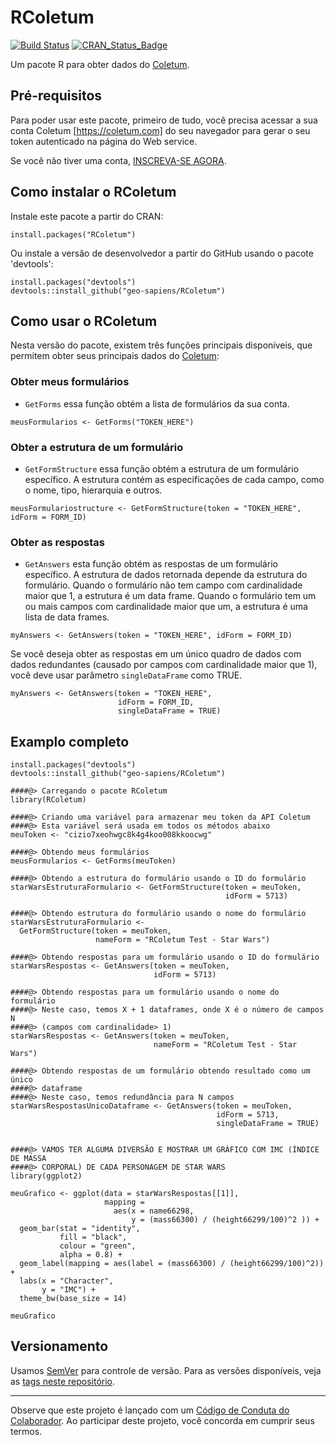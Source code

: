 # RColetum
[![Build Status](https://travis-ci.org/geo-sapiens/RColetum.svg)](https://travis-ci.org/geo-sapiens/RColetum)
[![CRAN_Status_Badge](http://www.r-pkg.org/badges/version/RColetum)](https://cran.r-project.org/package=RColetum)

Um pacote R para obter dados do [Coletum](https://coletum.com).

## Pré-requisitos
Para poder usar este pacote, primeiro de tudo, você precisa acessar a sua conta 
Coletum [https://coletum.com] do seu navegador para gerar o seu token 
autenticado na página do Web service.

Se você não tiver uma conta, [INSCREVA-SE AGORA](https://coletum.com/pt_BR/register/).

## Como instalar o RColetum
Instale este pacote a partir do CRAN:
```{r}
install.packages("RColetum")
```

Ou instale a versão de desenvolvedor a partir do GitHub usando o pacote
'devtools':
```{r}
install.packages("devtools")
devtools::install_github("geo-sapiens/RColetum")
```
## Como usar o RColetum
Nesta versão do pacote, existem três funções principais disponíveis,
que permitem obter seus principais dados do [Coletum](https://coletum.com):

### Obter meus formulários
* `GetForms` essa função obtém a lista de formulários da sua conta.

```{r}
meusFormularios <- GetForms("TOKEN_HERE")
```
### Obter a estrutura de um formulário
* `GetFormStructure` essa função obtém a estrutura de um formulário específico.
A estrutura contém as especificações de cada campo, como o nome, tipo,
hierarquia e outros.

```{r}
meusFormulariostructure <- GetFormStructure(token = "TOKEN_HERE", idForm = FORM_ID)
```
### Obter as respostas 
* `GetAnswers` esta função obtém as respostas de um formulário específico. 
A estrutura de dados retornada depende da estrutura do formulário. Quando o 
formulário não tem campo com cardinalidade maior que 1, a estrutura é um data
frame. Quando o formulário tem um ou mais campos com cardinalidade maior que um,
a estrutura é uma lista de data frames.

```{r}
myAnswers <- GetAnswers(token = "TOKEN_HERE", idForm = FORM_ID)
```

Se você deseja obter as respostas em um único quadro de dados com dados 
redundantes (causado por campos com cardinalidade maior que 1), você deve usar
parâmetro `singleDataFrame` como TRUE.

```{r}
myAnswers <- GetAnswers(token = "TOKEN_HERE", 
                        idForm = FORM_ID, 
                        singleDataFrame = TRUE)
```

## Examplo completo
```{r}
install.packages("devtools")
devtools::install_github("geo-sapiens/RColetum")

####@> Carregando o pacote RColetum
library(RColetum)

####@> Criando uma variável para armazenar meu token da API Coletum
####@> Esta variável será usada em todos os métodos abaixo
meuToken <- "cizio7xeohwgc8k4g4koo008kkoocwg"

####@> Obtendo meus formulários
meusFormularios <- GetForms(meuToken)

####@> Obtendo a estrutura do formulário usando o ID do formulário
starWarsEstruturaFormulario <- GetFormStructure(token = meuToken,
                                                idForm = 5713)

####@> Obtendo estrutura do formulário usando o nome do formulário
starWarsEstruturaFormulario <-
  GetFormStructure(token = meuToken,  
                   nameForm = "RColetum Test - Star Wars")

####@> Obtendo respostas para um formulário usando o ID do formulário
starWarsRespostas <- GetAnswers(token = meuToken, 
                                idForm = 5713)

####@> Obtendo respostas para um formulário usando o nome do formulário
####@> Neste caso, temos X + 1 dataframes, onde X é o número de campos N
####@> (campos com cardinalidade> 1)
starWarsRespostas <- GetAnswers(token = meuToken, 
                                nameForm = "RColetum Test - Star Wars")

####@> Obtendo respostas de um formulário obtendo resultado como um único 
####@> dataframe
####@> Neste caso, temos redundância para N campos
starWarsRespostasUnicoDataframe <- GetAnswers(token = meuToken, 
                                              idForm = 5713, 
                                              singleDataFrame = TRUE)


####@> VAMOS TER ALGUMA DIVERSÃO E MOSTRAR UM GRÁFICO COM IMC (ÍNDICE DE MASSA
####@> CORPORAL) DE CADA PERSONAGEM DE STAR WARS
library(ggplot2)

meuGrafico <- ggplot(data = starWarsRespostas[[1]], 
                     mapping = 
                       aes(x = name66298, 
                           y = (mass66300) / (height66299/100)^2 )) +
  geom_bar(stat = "identity", 
           fill = "black", 
           colour = "green",
           alpha = 0.8) +
  geom_label(mapping = aes(label = (mass66300) / (height66299/100)^2)) +
  labs(x = "Character", 
       y = "IMC") +
  theme_bw(base_size = 14)

meuGrafico

```

## Versionamento
Usamos [SemVer](http://semver.org/) para controle de versão. Para as versões 
disponíveis, veja as
[tags neste repositório](https://github.com/geo-sapiens/RColetum/tags).

-----
Observe que este projeto é lançado com um [Código de Conduta do 
Colaborador](docs/CODE_OF_CONDUCT.md).
Ao participar deste projeto, você concorda em cumprir seus termos.
